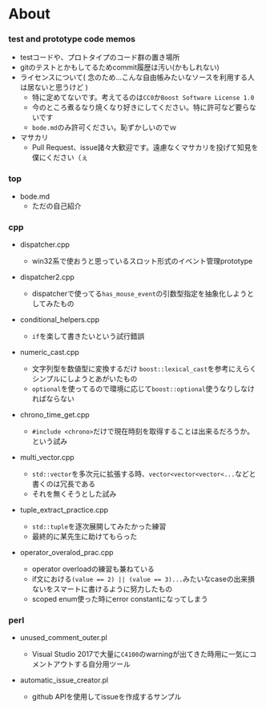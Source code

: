 # About

### test and prototype code memos

- testコードや、プロトタイプのコード群の置き場所
- gitのテストとかもしてるためcommit履歴は汚い(かもしれない)
- ライセンスについて( 念のため...こんな自由帳みたいなソースを利用する人は居ないと思うけど )
  - 特に定めてないです。考えてるのは`CC0`か`Boost Software License 1.0`
  - 今のところ煮るなり焼くなり好きにしてください。特に許可など要らないです
  - `bode.md`のみ許可ください。恥ずかしいのでｗ
- マサカリ
  - Pull Request、issue諸々大歓迎です。遠慮なくマサカリを投げて知見を僕にください（ぇ

### top

- bode.md
  - ただの自己紹介

### cpp
- dispatcher.cpp
  - win32系で使おうと思っているスロット形式のイベント管理prototype

- dispatcher2.cpp
  - dispatcherで使ってる`has_mouse_event`の引数型指定を抽象化しようとしてみたもの

- conditional_helpers.cpp
  - `if`を楽して書きたいという試行錯誤

- numeric_cast.cpp
  - 文字列型を数値型に変換するだけ `boost::lexical_cast`を参考にえらくシンプルにしようとあがいたもの
  - `optional`を使ってるので環境に応じて`boost::optional`使うなりしなければならない

- chrono_time_get.cpp
  - `#include <chrono>`だけで現在時刻を取得することは出来るだろうか。という試み

- multi_vector.cpp
  - `std::vector`を多次元に拡張する時、`vector<vector<vector<...`などと書くのは冗長である
  - それを無くそうとした試み

- tuple_extract_practice.cpp
  - `std::tuple`を逐次展開してみたかった練習
  - 最終的に某先生に助けてもらった

- operator_overalod_prac.cpp
  - operator overloadの練習も兼ねている
  - if文における`(value == 2) || (value == 3)...`みたいなcaseの出来損ないをスマートに書けるように努力したもの
  - scoped enum使った時にerror constantになってしまう

### perl
- unused_comment_outer.pl
  - Visual Studio 2017で大量に`C4100`のwarningが出てきた時用に一気にコメントアウトする自分用ツール

- automatic_issue_creator.pl
  - github APIを使用してissueを作成するサンプル
